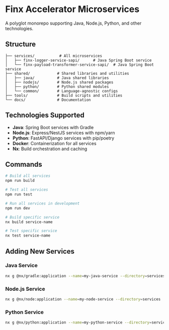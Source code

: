 # Finx Accelerator Microservices

A polyglot monorepo supporting Java, Node.js, Python, and other technologies.

## Structure

```
├── services/           # All microservices
│   ├── finx-logger-service-sapi/      # Java Spring Boot service
│   └── finx-payload-transformer-service-sapi/  # Java Spring Boot service
├── shared/            # Shared libraries and utilities
│   ├── java/          # Java shared libraries
│   ├── nodejs/        # Node.js shared packages
│   ├── python/        # Python shared modules
│   └── common/        # Language-agnostic configs
├── tools/             # Build scripts and utilities
└── docs/              # Documentation

```

## Technologies Supported

- **Java**: Spring Boot services with Gradle
- **Node.js**: Express/NestJS services with npm/yarn
- **Python**: FastAPI/Django services with pip/poetry
- **Docker**: Containerization for all services
- **Nx**: Build orchestration and caching

## Commands

```bash
# Build all services
npm run build

# Test all services
npm run test

# Run all services in development
npm run dev

# Build specific service
nx build service-name

# Test specific service
nx test service-name
```

## Adding New Services

### Java Service
```bash
nx g @nx/gradle:application --name=my-java-service --directory=services
```

### Node.js Service
```bash
nx g @nx/node:application --name=my-node-service --directory=services
```

### Python Service
```bash
nx g @nx/python:application --name=my-python-service --directory=services
```